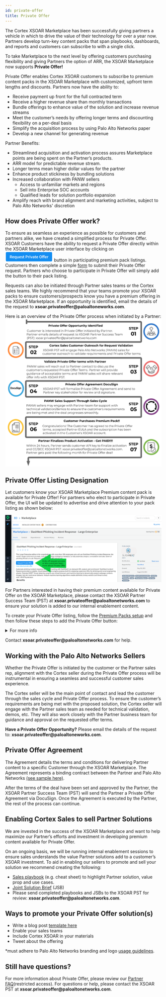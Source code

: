 ```yaml
---
id: private-offer
title: Private Offer
---
```


The Cortex XSOAR Marketplace has been successfully giving partners a vehicle in which to drive the value of their technology for over a year now. Partners develop turn-key content packs that span playbooks, dashboards, and reports and customers can subscribe to with a single click.

To take Marketplace to the next level by offering customers purchasing flexibility and giving Partners the option of ARR, the XSOAR Marketplace now supports **Private Offer!**

Private Offer enables Cortex XSOAR customers to subscribe to premium content packs in the XSOAR Marketplace with customized, upfront term lengths and discounts. Partners now have the ability to:
* Receive payment up front for the full contracted term
* Receive  a higher revenue share than monthly transactions
* Bundle offerings to enhance value of the solution and increase revenue streams
* Meet the customer’s needs by offering longer terms and discounting flexibility on a per-deal basis
* Simplify the acquisition process by using Palo Alto Networks paper 
* Develop a new channel for generating revenue

Partner Benefits:
* Streamlined acquisition and activation process assures Marketplace points are being spent on the Partner’s products.
* ARR model for predictable revenue stream.
* Longer terms mean higher dollar values for the partner
* Enhance product stickiness by bundling solutions
* Increased collaboration with PANW sellers 
  * Access to unfamiliar markets and regions
  * Sell into Enterprise SOC accounts 
  * Qualified leads for solution portfolio expansion
* Amplify reach with brand alignment and marketing activities, subject to Palo Alto Networks' discretion

## How does Private Offer work? 
To ensure as seamless an experience as possible for customers and partners alike, we have created a simplified process for Private Offer. XSOAR Customers have the ability to request a Private Offer directly within the XSOAR Marketplace user interface by clicking on ![PrivateOfferButton](../doc_imgs/partners/PrivateOfferButton.png) button in participating premium pack listings. Customers then complete a simple [form](https://docs.google.com/forms/d/1vb5Rfrf_hhRoxCXs7_Q3Q6eAv6dIKL2ruuYyEhS3XLE/viewform?ts=618407de&edit_requested=true) to submit their Private Offer request. Partners who choose to participate in Private Offer will simply add the button to their pack listing. 

Requests can also be initiated through Partner sales teams or the Cortex sales teams. We highly recommend that your teams promote your XSOAR packs to ensure customers/prospects know you have a premium offering in the XSOAR Marketplace. If an opportunity is identified, email the details of the request to __xsoar.privateoffer@paloaltoneworks.com__. 

Here is an overview of the Private Offer process when initiated by a Partner:
![PrivateOfferPartnerSalesProcessFlow](../doc_imgs/partners/PrivateOfferPartnerSalesProcessFlow.png)

## Private Offer Listing Designation 
Let customers know your XSOAR Marketplace Premium content pack is available for Private Offer! For partners who elect to participate in Private Offer, the UI will be updated to advertise and drive attention to your pack listing as shown below:

![PrivateOffer-greenarrow](../doc_imgs/partners/PrivateOffer-greenarrow.png)

For Partners interested in having their premium content available for Private Offer on the XSOAR Marketplace, please contact the XSOAR Partner Success Team (PST) at __xsoar.privateoffer@paloaltonetworks.com__ to ensure your solution is added to our internal enablement content.  

To create your Private Offer listing, follow the [Premium Packs setup](https://xsoar.pan.dev/docs/packs/premium_packs) and then follow these steps to add the Private Offer button:

<details>
  <summary>For more info</summary>

  For Partners interested in having their premium content available for Private Offer on the XSOAR Marketplace, follow the [Premium Packs setup](https://xsoar.pan.dev/docs/packs/premium_packs) and then follow these steps to add the Private Offer designation:
  
1. In your pack directory navigate to your [Pack Readme](https://xsoar.pan.dev/docs/documentation/pack-docs#pack-readme) (`Packs/<MyPack>/README.md`).
2. In top of the README file copy and paste the following Markdown text:
```markdown
[![image](https://raw.githubusercontent.com/demisto/content/master/Images/request_private_offer_button.png)](https://xsoar.pan.dev/request-private-offer)
[Learn about private offer](https://xsoar.pan.dev/private-offer-learn-more)
```
**Make sure to copy the text exactly as it is.**
</details>

Contact __xsoar.privateoffer@paloaltonetworks.com__ for help. 

## Working with the Palo Alto Networks Sellers
Whether the Private Offer is initiated by the customer or the Partner sales rep, alignment with the Cortex seller during the Private Offer process will be instrumental in ensuring a seamless and successful customer sales experience.

The Cortex seller will be the main point of contact and lead the customer through the sales cycle and Private Offer process. To ensure the customer’s requirements are being met with the proposed solution, the Cortex seller will engage with the Partner sales team as needed for technical validation, demos, etc. They will also work closely with the Partner business team for guidance and approval on the requested offer terms. 

**Have a Private Offer Opportunity?** Please email the details of the request to: __xsoar.privateoffer@paloaltoneworks.com__.

## Private Offer Agreement 
The Agreement details the terms and conditions for delivering Partner content to a specific Customer through the XSOAR Marketplace. The Agreement represents a binding contract between the Partner and Palo Alto Networks [(see sample here)](../doc_imgs/partners/PrivateOfferTermsAgreementSample.pdf).

After the terms of the deal have been set and approved by the Partner, the XSOAR Partner Success Team (PST) will send the Partner a Private Offer Agreement via DocuSign. Once the Agreement is executed by the Partner, the rest of the process can continue. 

## Enabling Cortex Sales to sell Partner Solutions
We are invested in the success of the XSOAR Marketplace and want to help maximize our Partner’s efforts and investment in developing premium content available for Private Offer. 

On an ongoing basis, we will be running internal enablement sessions to ensure sales understands the value Partner solutions add to a customer’s XSOAR investment. To aid in enabling our sellers to promote and sell your solution we recommend creating the following:
* [Sales playbook](https://docs.google.com/presentation/d/1WMrFTYoN-wc8BEwFnTnetNG4-lPP3wAiD8g-W0gSMbI/edit?usp=sharing) (e.g. cheat sheet) to highlight Partner solution, value prop and use cases.
* [Joint Solution Brief](https://docs.google.com/document/d/1Hk2fCSHd6dKAQo0eEUyBx8y1oSK4j-17AcaV-pQRnf4/edit?usp=sharing) (JSB)
* Please send completed playbooks and JSBs to the XSOAR PST for review: __xsoar.privateoffer@paloaltonetworks.com__.

## Ways to promote your Private Offer solution(s)
* Write a blog post [template here](https://docs.google.com/document/d/1JfvHdLiWsHkU4TybFyvY1bHJQTc008ED9zVZvY9beGY/edit?usp=sharing)
* Enable your sales teams
* Include Cortex XSOAR in your materials
* Tweet about the offering

*must adhere to Palo Alto Networks branding and logo [usage guidelines](https://www.paloaltonetworks.com/company/brand.html).

## Still have questions? 
For more information about Private Offer, please review our [Partner FAQ](https://docs.google.com/document/d/1kUFQPKmuiJuFHNtrg6RHg4cEMeAkjGsDNPXK9Etf4eY/edit#heading=h.pe5n8bsuhdc)(restricted access). For questions or help, please contact the XSOAR PST at __xsoar.privateoffer@paloaltonetworks.com__. 
